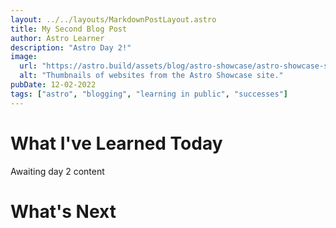 ```yaml
---
layout: ../../layouts/MarkdownPostLayout.astro
title: My Second Blog Post
author: Astro Learner
description: "Astro Day 2!"
image:
  url: "https://astro.build/assets/blog/astro-showcase/astro-showcase-screenshot.jpg"
  alt: "Thumbnails of websites from the Astro Showcase site."
pubDate: 12-02-2022
tags: ["astro", "blogging", "learning in public", "successes"]
---
```

# What I've Learned Today 
Awaiting day 2 content

# What's Next